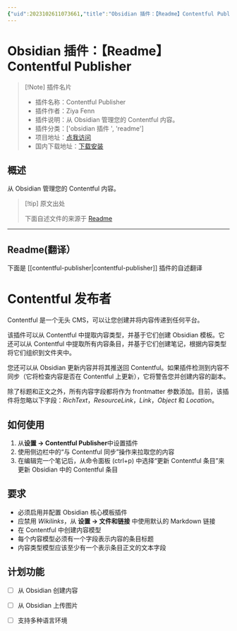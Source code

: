 ```yaml
---
{"uid":2023102611073661,"title":"Obsidian 插件：【Readme】Contentful Publisher","tags":["obsidian插件","readme"],"description":"从Obsidian管理您的Contentful内容。","author":"AI","type":"readme","draft":false,"editable":false,"modified":20230101000000,"dg-publish":true,"permalink":"/lake-of-knowledge/10-obsidian/obsidian/readme/contentful-publisher-readme/","dgPassFrontmatter":true}
---
```



# Obsidian 插件：【Readme】Contentful Publisher

> [!Note] 插件名片
> - 插件名称：Contentful Publisher
> - 插件作者：Ziya Fenn
> - 插件说明：从 Obsidian 管理您的 Contentful 内容。
> - 插件分类：['obsidian 插件 ', 'readme']
> - 项目地址：[点我访问](https://github.com/ziyafenn/obsidian-contentful-publisher)
> - 国内下载地址：[下载安装](https://pkmer.cn/products/plugin/pluginMarket/?contentful-publisher)

## 概述

从 Obsidian 管理您的 Contentful 内容。

> [!tip] 原文出处
>
>下面自述文件的来源于 [Readme](https://ghproxy.net/https://raw.githubusercontent.com/ziyafenn/obsidian-contentful-publisher/main/README.md)
>

---

## Readme(翻译）

下面是 [[contentful-publisher\|contentful-publisher]] 插件的自述翻译

# Contentful 发布者

Contentful 是一个无头 CMS，可以让您创建并将内容传递到任何平台。

该插件可以从 Contentful 中提取内容类型，并基于它们创建 Obsidian 模板。它还可以从 Contentful 中提取所有内容条目，并基于它们创建笔记，根据内容类型将它们组织到文件夹中。

您还可以从 Obsidian 更新内容并将其推送回 Contentful。如果插件检测到内容不同步（它将检查内容是否在 Contentful 上更新），它将警告您并创建内容的副本。

除了标题和正文之外，所有内容字段都将作为 frontmatter 参数添加。目前，该插件将忽略以下字段：_RichText_，_ResourceLink_，_Link_，_Object_ 和 _Location_。

## 如何使用

1. 从**设置 -> Contentful Publisher**中设置插件
2. 使用侧边栏中的“与 Contentful 同步”操作来拉取您的内容
3. 在编辑完一个笔记后，从命令面板 (ctrl+p) 中选择“更新 Contentful 条目”来更新 Obsidian 中的 Contentful 条目

## 要求

- 必须启用并配置 Obsidian 核心模板插件
- 应禁用 _Wikilinks_，从 **设置 -> 文件和链接** 中使用默认的 Markdown 链接
- 在 Contentful 中创建内容模型
- 每个内容模型必须有一个字段表示内容的条目标题
- 内容类型模型应该至少有一个表示条目正文的文本字段

## 计划功能

- [ ] 从 Obsidian 创建内容
- [ ] 从 Obsidian 上传图片
- [ ] 支持多种语言环境



